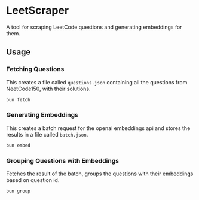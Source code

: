 # LeetScraper

A tool for scraping LeetCode questions and generating embeddings for them.

## Usage

### Fetching Questions

This creates a file called `questions.json` containing all the questions from NeetCode150, with their solutions.

```bash
bun fetch
```

### Generating Embeddings

This creates a batch request for the openai embeddings api and stores the results in a file called `batch.json`.

```bash
bun embed
```

### Grouping Questions with Embeddings

Fetches the result of the batch, groups the questions with their embeddings based on question id.

```bash
bun group
```

